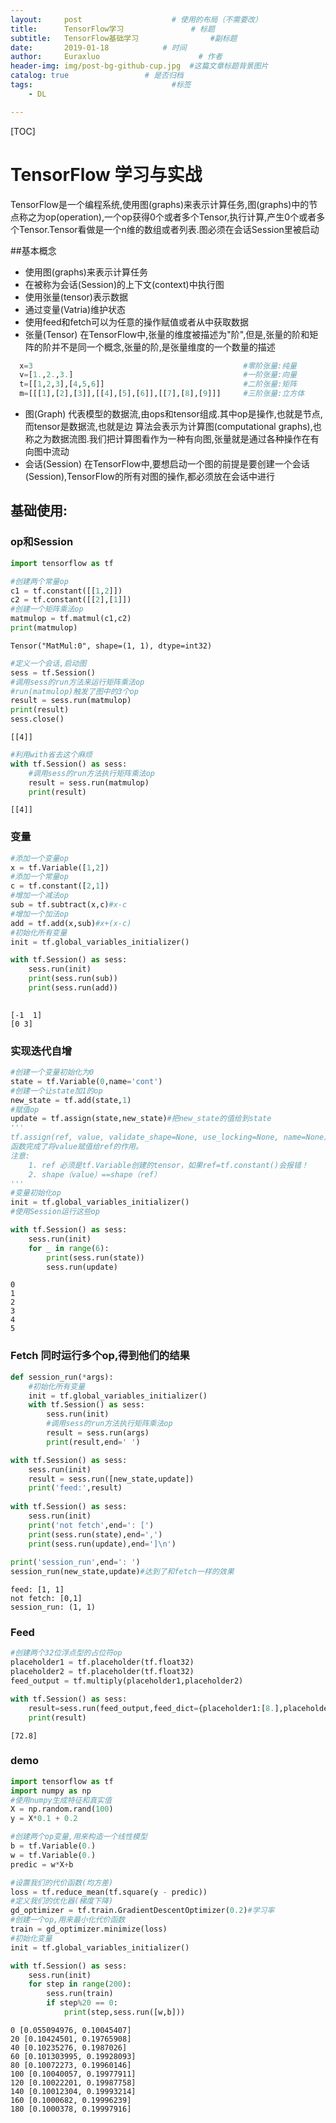 ```yaml
---
layout:     post                    # 使用的布局（不需要改）
title:      TensorFlow学习               # 标题 
subtitle:   TensorFlow基础学习                #副标题
date:       2019-01-18            # 时间
author:     Euraxluo                      # 作者
header-img: img/post-bg-github-cup.jpg  #这篇文章标题背景图片
catalog: true                 # 是否归档
tags:                               #标签
    - DL

---
```

[TOC]
# TensorFlow 学习与实战

TensorFlow是一个编程系统,使用图(graphs)来表示计算任务,图(graphs)中的节点称之为op(operation),一个op获得0个或者多个Tensor,执行计算,产生0个或者多个Tensor.Tensor看做是一个n维的数组或者列表.图必须在会话Session里被启动

##基本概念

- 使用图(graphs)来表示计算任务
- 在被称为会话(Session)的上下文(context)中执行图
- 使用张量(tensor)表示数据
- 通过变量(Vatria)维护状态
- 使用feed和fetch可以为任意的操作赋值或者从中获取数据
- 张量(Tensor)
  在TensorFlow中,张量的维度被描述为"阶",但是,张量的阶和矩阵的阶并不是同一个概念,张量的阶,是张量维度的一个数量的描述
  
```python
  x=3												#零阶张量:纯量
  v=[1.,2.,3.]										#一阶张量:向量
  t=[[1,2,3],[4,5,6]]								#二阶张量:矩阵
  m=[[[1],[2],[3]],[[4],[5],[6]],[[7],[8],[9]]]		#三阶张量:立方体
```

- 图(Graph)
	代表模型的数据流,由ops和tensor组成.其中op是操作,也就是节点,而tensor是数据流,也就是边
	算法会表示为计算图(computational graphs),也称之为数据流图.我们把计算图看作为一种有向图,张量就是通过各种操作在有向图中流动
- 会话(Session)
	在TensorFlow中,要想启动一个图的前提是要创建一个会话(Session),TensorFlow的所有对图的操作,都必须放在会话中进行

## 基础使用:

### op和Session

```python
import tensorflow as tf
```


```python
#创建两个常量op
c1 = tf.constant([[1,2]])
c2 = tf.constant([[2],[1]])
#创建一个矩阵乘法op
matmulop = tf.matmul(c1,c2)
print(matmulop)
```

    Tensor("MatMul:0", shape=(1, 1), dtype=int32)



```python
#定义一个会话,启动图
sess = tf.Session()
#调用sess的run方法来运行矩阵乘法op
#run(matmulop)触发了图中的3个op
result = sess.run(matmulop)
print(result)
sess.close()
```

    [[4]]



```python
#利用with省去这个麻烦
with tf.Session() as sess:
    #调用sess的run方法执行矩阵乘法op
    result = sess.run(matmulop)
    print(result)
```

    [[4]]


### 变量


```python
#添加一个变量op
x = tf.Variable([1,2])
#添加一个常量op
c = tf.constant([2,1])
#增加一个减法op
sub = tf.subtract(x,c)#x-c
#增加一个加法op
add = tf.add(x,sub)#x+(x-c)
#初始化所有变量
init = tf.global_variables_initializer()

with tf.Session() as sess:
    sess.run(init)
    print(sess.run(sub))
    print(sess.run(add))
    
```

    [-1  1]
    [0 3]


### 实现迭代自增
```python
#创建一个变量初始化为0
state = tf.Variable(0,name='cont')
#创建一个让state加1的op
new_state = tf.add(state,1)
#赋值op
update = tf.assign(state,new_state)#把new_state的值给到state
'''
tf.assign(ref, value, validate_shape=None, use_locking=None, name=None)
函数完成了将value赋值给ref的作用。
注意:
    1. ref 必须是tf.Variable创建的tensor，如果ref=tf.constant()会报错！
    2. shape（value）==shape（ref）
'''
#变量初始化op
init = tf.global_variables_initializer()
#使用Session运行这些op

with tf.Session() as sess:
    sess.run(init)
    for _ in range(6):
        print(sess.run(state))
        sess.run(update)
```

    0
    1
    2
    3
    4
    5


### Fetch 同时运行多个op,得到他们的结果


```python
def session_run(*args):
    #初始化所有变量
    init = tf.global_variables_initializer()
    with tf.Session() as sess:
        sess.run(init)
        #调用sess的run方法执行矩阵乘法op
        result = sess.run(args)
        print(result,end=' ')

```

```python
with tf.Session() as sess:
    sess.run(init)
    result = sess.run([new_state,update])
    print('feed:',result)
    
with tf.Session() as sess:
    sess.run(init)
    print('not fetch',end=': [')
    print(sess.run(state),end=',')
    print(sess.run(update),end=']\n')
    
print('session_run',end=': ')
session_run(new_state,update)#达到了和fetch一样的效果
```

    feed: [1, 1]
    not fetch: [0,1]
    session_run: (1, 1) 

### Feed


```python
#创建两个32位浮点型的占位符op
placeholder1 = tf.placeholder(tf.float32)
placeholder2 = tf.placeholder(tf.float32)
feed_output = tf.multiply(placeholder1,placeholder2)

with tf.Session() as sess:
    result=sess.run(feed_output,feed_dict={placeholder1:[8.],placeholder2:[9.1]})
    print(result)
```

    [72.8]


### demo

```python
import tensorflow as tf
import numpy as np
#使用numpy生成特征和真实值
X = np.random.rand(100)
y = X*0.1 + 0.2

#创建两个op变量,用来构造一个线性模型
b = tf.Variable(0.)
w = tf.Variable(0.)
predic = w*X+b

#设置我们的代价函数(均方差)
loss = tf.reduce_mean(tf.square(y - predic))
#定义我们的优化器(梯度下降)
gd_optimizer = tf.train.GradientDescentOptimizer(0.2)#学习率
#创建一个op,用来最小化代价函数
train = gd_optimizer.minimize(loss)
#初始化变量
init = tf.global_variables_initializer()

with tf.Session() as sess:
    sess.run(init)
    for step in range(200):
        sess.run(train)
        if step%20 == 0:
            print(step,sess.run([w,b]))
```

    0 [0.055094976, 0.10045407]
    20 [0.10424501, 0.19765908]
    40 [0.10235276, 0.1987026]
    60 [0.101303995, 0.19928093]
    80 [0.10072273, 0.19960146]
    100 [0.10040057, 0.19977911]
    120 [0.10022201, 0.19987758]
    140 [0.10012304, 0.19993214]
    160 [0.1000682, 0.19996239]
    180 [0.1000378, 0.19997916]

